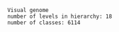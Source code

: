 
        Visual genome
        number of levels in hierarchy: 18
        number of classes: 6114
        